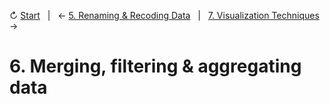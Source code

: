 ↻ [Start](../README.md)&nbsp;&nbsp;&nbsp;|&nbsp;&nbsp;&nbsp;← [5. Renaming & Recoding Data](05-renaming-recoding-data.md)&nbsp;&nbsp;&nbsp;|&nbsp;&nbsp;&nbsp;[7. Visualization Techniques](07-visualization-techniques.md) →

# 6. Merging, filtering & aggregating data

